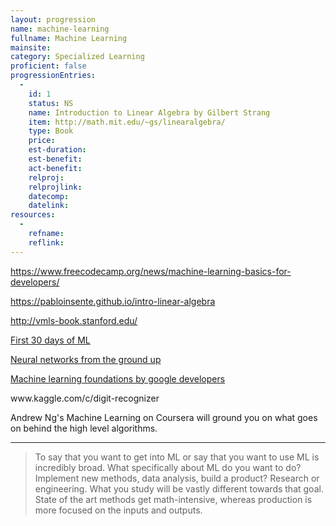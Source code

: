 ```yaml
---
layout: progression
name: machine-learning
fullname: Machine Learning
mainsite:
category: Specialized Learning
proficient: false
progressionEntries:
  -
    id: 1
    status: NS
    name: Introduction to Linear Algebra by Gilbert Strang
    item: http://math.mit.edu/~gs/linearalgebra/
    type: Book
    price:
    est-duration:
    est-benefit:
    act-benefit:
    relproj:
    relprojlink:
    datecomp:
    datelink:
resources:
  -
    refname:
    reflink:
---
```


https://www.freecodecamp.org/news/machine-learning-basics-for-developers/

https://pabloinsente.github.io/intro-linear-algebra

http://vmls-book.stanford.edu/

[First 30 days of ML](https://twitter.com/PrasoonPratham/status/1330372876134912000)

[Neural networks from the ground up](www.​youtube.​com/watch?v=aircAruvnKk&list=PLZHQObOWTQDNU6R1_67000Dx_ZCJB-3pi)

[Machine learning foundations by google developers](www.​youtube.​com/watch?v=_Z9TRANg4c0&list=PLOU2XLYxmsII9mzQ-Xxug4l2o04JBrkLV)

www.​kaggle.​com/c/digit-recognizer

Andrew Ng's Machine Learning on Coursera will ground you on what goes on behind the high level algorithms.

---

> To say that you want to get into ML or say that you want to use ML is incredibly broad. What specifically about ML do you want to do? Implement new methods, data analysis, build a product? Research or engineering. What you study will be vastly different towards that goal. State of the art methods get math-intensive, whereas production is more focused on the inputs and outputs.
